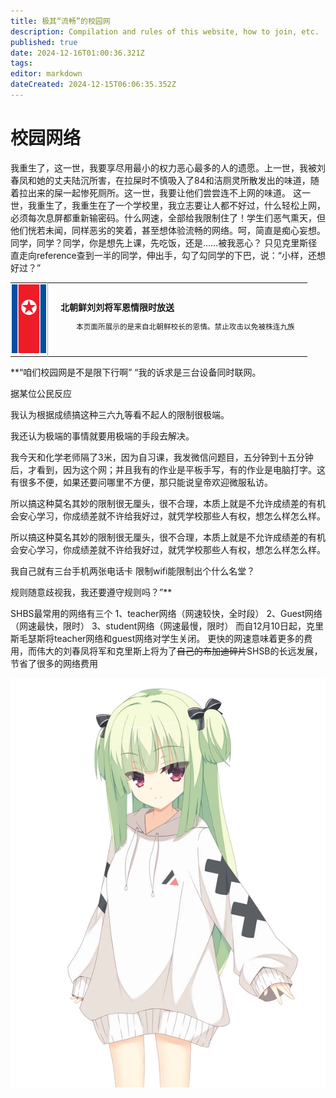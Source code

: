 ```yaml
---
title: 极其“流畅”的校园网
description: Compilation and rules of this website, how to join, etc.
published: true
date: 2024-12-16T01:00:36.321Z
tags: 
editor: markdown
dateCreated: 2024-12-15T06:06:35.352Z
---
```


# 校园网络
我重生了，这一世，我要享尽用最小的权力恶心最多的人的遗愿。上一世，我被刘春凤和她的丈夫陆沉所害，在拉屎时不慎吸入了84和洁厕灵所散发出的味道，随着拉出来的屎一起惨死厕所。这一世，我要让他们尝尝连不上网的味道。
这一世，我重生了，我重生在了一个学校里，我立志要让人都不好过，什么轻松上网，必须每次息屏都重新输密码。什么网速，全部给我限制住了！学生们恶气熏天，但他们恍若未闻，同样恶劣的笑着，甚至想体验流畅的网络。呵，简直是痴心妄想。
同学，同学？同学，你是想先上课，先吃饭，还是……被我恶心？
只见克里斯径直走向reference查到一半的同学，伸出手，勾了勾同学的下巴，说：“小样，还想好过？”
<table class="custom-table">
  <tr>
    <td style="width: 55px; padding: 2px; text-align: center; border-right:1px solid #AAA;">
      <img src="/nkflag.png" alt="nkflag.png" />
    </td>
    <td style="padding: 5px 20px;">
      <b>北朝鲜刘刘将军恩情限时放送</b>
      <div style="font-size: smaller; margin: 2px 0px 2px 25px;">
        <p>本页面所展示的是来自北朝鲜校长的恩情。禁止攻击以免被株连九族
        </p>
      </div>
    </td>
  </tr>
</table>

**“咱们校园网是不是限下行啊”
“我的诉求是三台设备同时联网。

据某位公民反应

我认为根据成绩搞这种三六九等看不起人的限制很极端。

我还认为极端的事情就要用极端的手段去解决。

我今天和化学老师隔了3米，因为自习课，我发微信问题目，五分钟到十五分钟后，才看到，因为这个网；并且我有的作业是平板手写，有的作业是电脑打字。这有很多不便，如果还要问哪里不方便，那只能说皇帝欢迎微服私访。

所以搞这种莫名其妙的限制很无厘头，很不合理，本质上就是不允许成绩差的有机会安心学习，你成绩差就不许给我好过，就凭学校那些人有权，想怎么样怎么样。

所以搞这种莫名其妙的限制很无厘头，很不合理，本质上就是不允许成绩差的有机会安心学习，你成绩差就不许给我好过，就凭学校那些人有权，想怎么样怎么样。

我自己就有三台手机两张电话卡
限制wifi能限制出个什么名堂？

规则随意歧视我，我还要遵守规则吗？”**

SHBS最常用的网络有三个
1、teacher网络（网速较快，全时段）
2、Guest网络（网速最快，限时）
3、student网络（网速最慢，限时）
而自12月10日起，克里斯毛瑟斯将teacher网络和guest网络对学生关闭。
更快的网速意味着更多的费用，而伟大的刘春凤将军和克里斯上将为了~~自己的布加迪碎片~~SHSB的长远发展，节省了很多的网络费用

![yuzi1.png](/yuzi1.png)


